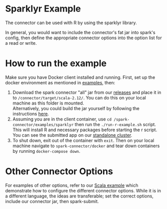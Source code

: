 # Sparklyr Example

The connector can be used with R by using the sparklyr library. 

In general, you would want to include the connector's fat jar into spark's config, then define the appropriate connector options
into the option list for a read or write.

# How to run the example

Make sure you have Docker client installed and running.
First, set up the docker environment as mentioned in [examples](/examples/README.md), then:

1. Download the spark connector "all" jar from our [releases](https://github.com/vertica/spark-connector/releases)
   and place it in to `/connector/target/scala-2.12/`. You can do this on your local machine as this folder is mounted.  
   Alternatively, you could build the jar yourself by following the instructions [here](/CONTRIBUTING.md).
2. Assuming you are in the client container, use `cd /spark-connector/examples/sparklyr` then run the `./run-r-example.sh` script.
   This will install R and necessary packages before starting the r script. You can see the submitted app on our [standalone cluster](localhost:8080).
3. To shut down, exit out of the container with `exit`. Then on your local machine navigate to `spark-connector/docker`
   and tear down containers by running `docker-compose down`.

# Other Connector Options
For examples of other options, refer to our [Scala example](/examples/scala) which demonstrate how to configure the different
connector options. While it is in a different language, the ideas are transferable; set the correct options, include our connector jar, then spark-submit.